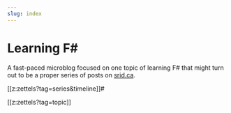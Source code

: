 ```yaml
---
slug: index
---
```


# Learning F#

A fast-paced microblog focused on one topic of learning F# that might turn out to be a proper series of posts on [srid.ca](https://www.srid.ca).

[[z:zettels?tag=series&timeline]]#

[[z:zettels?tag=topic]]